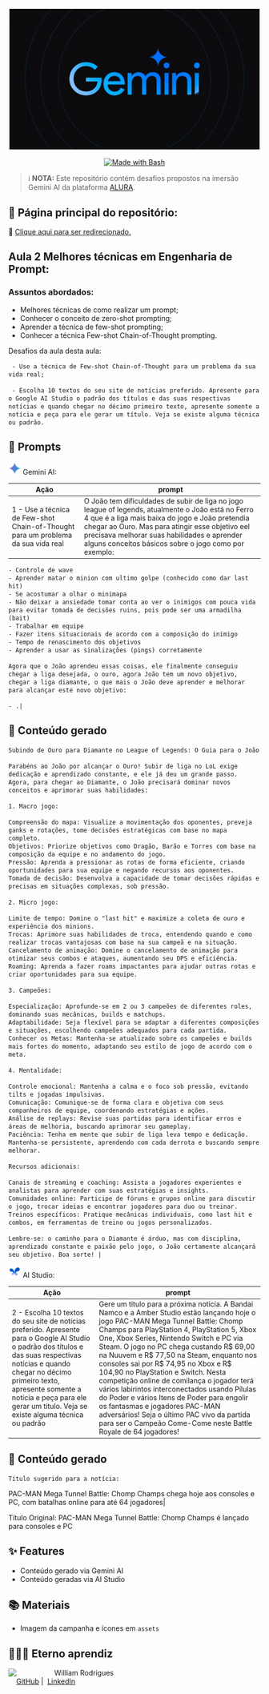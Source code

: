 <p align="center"> <img width="500" src="/assets/gemini.png"></p>
<p align="center">
   <a href="https://www.gnu.org/software/bash/" title="Go to Bash homepage"><img src="https://img.shields.io/badge/Prompt-Project-blue?logo=gnu-bash&amp;logoColor=white" alt="Made with Bash"></a>
</p>

 > ℹ️ **NOTA:** Este repositório contém desafios propostos na imersão Gemini AI da plataforma [ALURA](https://cursos.alura.com.br/imersao).

## 📖 Página principal do repositório:

🚨 [Clique aqui  para ser redirecionado.](https://github.com/William-Rodrigues/Gemini-AI-Alura)
 

## Aula 2 Melhores técnicas em Engenharia de Prompt:

### Assuntos abordados:
- Melhores técnicas de como realizar um prompt;
- Conhecer o conceito de zero-shot prompting;
- Aprender a técnica de few-shot prompting;
- Conhecer a técnica Few-shot Chain-of-Thought prompting.

Desafios da aula desta aula:

     - Use a técnica de Few-shot Chain-of-Thought para um problema da sua vida real;

     - Escolha 10 textos do seu site de notícias preferido. Apresente para o Google AI Studio o padrão dos títulos e das suas respectivas notícias e quando chegar no décimo primeiro texto, apresente somente a notícia e peça para ele gerar um título. Veja se existe alguma técnica ou padrão.

## 🧠 Prompts

<p align="left"><img src="/assets/gemini-icon.png" width="25"/> Gemini AI:</p>

|   Ação   | prompt |
|---|---|
| 1 - Use a técnica de Few-shot Chain-of-Thought para um problema da sua vida real | O João tem dificuldades de subir de liga no jogo league of legends, atualmente o João está no  Ferro 4 que é a liga mais baixa do jogo e João pretendia chegar ao Ouro. Mas para atingir esse objetivo eel precisava melhorar suas habilidades e aprender alguns conceitos básicos sobre o jogo como por exemplo:

    - Controle de wave
    - Aprender matar o minion com ultimo golpe (conhecido como dar last hit)
    - Se acostumar a olhar o minimapa
    - Não deixar a ansiedade tomar conta ao ver o inimigos com pouca vida para evitar tomada de decisões ruins, pois pode ser uma armadilha (bait)
    - Trabalhar em equipe
    - Fazer itens situacionais de acordo com a composição do inimigo
    - Tempo de renascimento dos objetivos
    - Aprender a usar as sinalizações (pings) corretamente

    Agora que o João aprendeu essas coisas, ele finalmente conseguiu chegar a liga desejada, o ouro, agora João tem um novo objetivo, chegar a liga diamante, o que mais o João deve aprender e melhorar para alcançar este novo objetivo:

    - .|

## 🤖 Conteúdo gerado

    Subindo de Ouro para Diamante no League of Legends: O Guia para o João

    Parabéns ao João por alcançar o Ouro! Subir de liga no LoL exige dedicação e aprendizado constante, e ele já deu um grande passo. Agora, para chegar ao Diamante, o João precisará dominar novos conceitos e aprimorar suas habilidades:

    1. Macro jogo:

    Compreensão do mapa: Visualize a movimentação dos oponentes, preveja ganks e rotações, tome decisões estratégicas com base no mapa completo.
    Objetivos: Priorize objetivos como Dragão, Barão e Torres com base na composição da equipe e no andamento do jogo.
    Pressão: Aprenda a pressionar as rotas de forma eficiente, criando oportunidades para sua equipe e negando recursos aos oponentes.
    Tomada de decisão: Desenvolva a capacidade de tomar decisões rápidas e precisas em situações complexas, sob pressão.

    2. Micro jogo:

    Limite de tempo: Domine o "last hit" e maximize a coleta de ouro e experiência dos minions.
    Trocas: Aprimore suas habilidades de troca, entendendo quando e como realizar trocas vantajosas com base na sua campeã e na situação.
    Cancelamento de animação: Domine o cancelamento de animação para otimizar seus combos e ataques, aumentando seu DPS e eficiência.
    Roaming: Aprenda a fazer roams impactantes para ajudar outras rotas e criar oportunidades para sua equipe.

    3. Campeões:

    Especialização: Aprofunde-se em 2 ou 3 campeões de diferentes roles, dominando suas mecânicas, builds e matchups.
    Adaptabilidade: Seja flexível para se adaptar a diferentes composições e situações, escolhendo campeões adequados para cada partida.
    Conhecer os Metas: Mantenha-se atualizado sobre os campeões e builds mais fortes do momento, adaptando seu estilo de jogo de acordo com o meta.

    4. Mentalidade:

    Controle emocional: Mantenha a calma e o foco sob pressão, evitando tilts e jogadas impulsivas.
    Comunicação: Comunique-se de forma clara e objetiva com seus companheiros de equipe, coordenando estratégias e ações.
    Análise de replays: Revise suas partidas para identificar erros e áreas de melhoria, buscando aprimorar seu gameplay.
    Paciência: Tenha em mente que subir de liga leva tempo e dedicação. Mantenha-se persistente, aprendendo com cada derrota e buscando sempre melhorar.

    Recursos adicionais:

    Canais de streaming e coaching: Assista a jogadores experientes e analistas para aprender com suas estratégias e insights.
    Comunidades online: Participe de fóruns e grupos online para discutir o jogo, trocar ideias e encontrar jogadores para duo ou treinar.
    Treinos específicos: Pratique mecânicas individuais, como last hit e combos, em ferramentas de treino ou jogos personalizados.

    Lembre-se: o caminho para o Diamante é árduo, mas com disciplina, aprendizado constante e paixão pelo jogo, o João certamente alcançará seu objetivo. Boa sorte! |


<p align="left"><img src="/assets/ai-studio-icon.png" width="25"/> AI Studio:</p>

|   Ação   | prompt |
|---|---|
| 2 - Escolha 10 textos do seu site de notícias preferido. Apresente para o Google AI Studio o padrão dos títulos e das suas respectivas notícias e quando chegar no décimo primeiro texto, apresente somente a notícia e peça para ele gerar um título. Veja se existe alguma técnica ou padrão | Gere um titulo para a próxima noticia. A Bandai Namco e a Amber Studio estão lançando hoje o jogo PAC-MAN Mega Tunnel Battle: Chomp Champs para PlayStation 4, PlayStation 5, Xbox One, Xbox Series, Nintendo Switch e PC via Steam. O jogo no PC chega custando R$ 69,00 na Nuuvem e R$ 77,50 na Steam, enquanto nos consoles sai por R$ 74,95 no Xbox e R$ 104,90 no PlayStation e Switch. Nesta competição online de comilança o jogador terá vários labirintos interconectados usando Pílulas do Poder e vários Itens de Poder para engolir os fantasmas e jogadores PAC-MAN adversários! Seja o último PAC vivo da partida para ser o Campeão Come-Come neste Battle Royale de 64 jogadores!|

## 🤖 Conteúdo gerado

    Título sugerido para a notícia:

PAC-MAN Mega Tunnel Battle: Chomp Champs chega hoje aos consoles e PC, com batalhas online para até 64 jogadores|

Título Original: PAC-MAN Mega Tunnel Battle: Chomp Champs é lançado para consoles e PC 

## ✨ Features

- Conteúdo gerado via Gemini AI
- Conteúdo geradas via AI Studio

## 📚 Materiais

- Imagem da campanha e ícones em `assets`

## 🧙🏾‍♂️ Eterno aprendiz

<p>
    <img 
      align=left 
      margin=10 
      width=80 
      src="https://avatars.githubusercontent.com/u/58056539?s=400&u=4219cf59c8636f4d32617242e6b524a4c0d49e46&v=4"
    />
    <p>&nbsp&nbsp&nbspWilliam Rodrigues<br>
    &nbsp&nbsp&nbsp
    <a href="https://github.com/William-Rodrigues">
    GitHub</a>&nbsp;|&nbsp;
    <a href="https://www.linkedin.com/in/william-rodrigues-a4018069/">LinkedIn</a>
</p>
</p>